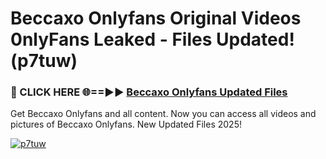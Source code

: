 # Beccaxo Onlyfans Original Videos 0nlyFans Leaked - Files Updated! (p7tuw)

<h3>🔴 CLICK HERE 🌐==►► <a href="https://tinyurl.com/ehrbuxhb" rel="nofollow">Beccaxo Onlyfans Updated Files</a></h3>

Get Beccaxo Onlyfans and all content. Now you can access all videos and pictures of Beccaxo Onlyfans. New Updated Files 2025!

[![p7tuw](https://i.imgur.com/lVYEuWS.gif)](https://tinyurl.com/ehrbuxhb)
